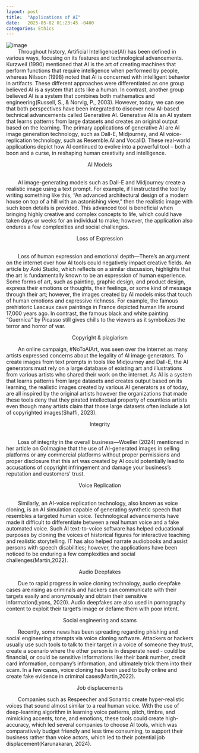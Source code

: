 ```yaml
---
layout: post
title:  "Applications of AI"
date:   2025-05-02 01:23:45 -0400
categories: Ethics
---
```


[application]: # 
![image](/it304teamsite/assets/images/intro2.png) <br />
&nbsp;&nbsp;&nbsp;&nbsp;&nbsp;&nbsp;&nbsp;&nbsp;Throughout history, Artificial Intelligence(AI) has been defined in various ways, focusing on its features and technological advancements. Kurzweil (1990) mentioned that AI is the art of creating machines that perform functions that require intelligence when performed by people, whereas Nilsson (1998) noted that AI is concerned with intelligent behavior in artifacts. These different approaches were differentiated as one group believed AI is a system that acts like a human. In contrast, another group believed AI is a system that combines both mathematics and engineering(Russell, S., & Norvig, P., 2003). However, today, we can see that both perspectives have been integrated to discover new AI-based technical advancements called Generative AI. Generative AI is an AI system that learns patterns from large datasets and creates an original output based on the learning. The primary applications of generative AI are AI image generation technology, such as Dall-E, Midjourney, and AI voice-replication technology, such as Resemble.AI and VocaliD. These real-world applications depict how AI continued to evolve into a powerful tool – both a boon and a curse, in reshaping human creativity and intelligence. 

<p align="center">AI Models</p>
<br />&nbsp;&nbsp;&nbsp;&nbsp;&nbsp;&nbsp;&nbsp;&nbsp;AI image-generating models such as Dall-E and Midjourney create a realistic image using a text prompt. For example, if I instructed the tool by writing something like this, “An advanced architectural design of a modern house on top of a hill with an astonishing view,” then the realistic image with such keen details is provided. This advanced tool is beneficial when bringing highly creative and complex concepts to life, which could have taken days or weeks for an individual to make; however, the application also endures a few complexities and social challenges.

<p align="center">Loss of Expression</p>
<br />&nbsp;&nbsp;&nbsp;&nbsp;&nbsp;&nbsp;&nbsp;&nbsp;Loss of human expression and emotional depth—There’s an argument on the internet over how AI tools could negatively impact creative fields. An article by Aoki Studio, which reflects on a similar discussion, highlights that the art is fundamentally known to be an expression of human experience. Some forms of art, such as painting, graphic design, and product design, express their emotions or thoughts, their feelings, or some kind of message through their art; however, the images created by AI models miss that touch of human emotions and expressive richness. For example, the famous prehistoric Lascaux cave paintings in France depicted human life around 17,000 years ago. In contrast, the famous black and white painting “Guernica” by Picasso still gives chills to the viewers as it symbolizes the terror and horror of war.


<p align="center">Copyright & plagiarism</p>
&nbsp;&nbsp;&nbsp;&nbsp;&nbsp;&nbsp;&nbsp;&nbsp;An online campaign, #NoToAIArt, was seen over the internet as many artists expressed concerns about the legality of AI image generators. To create images from text prompts in tools like Midjourney and Dall-E, the AI generators must rely on a large database of existing art and illustrations from various artists who shared their work on the internet. As AI is a system that learns patterns from large datasets and creates output based on its learning, the realistic images created by various AI generators as of today, are all inspired by the original artists however the organizations that made these tools deny that they pirated intellectual property of countless artists even though many artists claim that those large datasets often include a lot of copyrighted images(Shaffi, 2023).

<p align="center">Integrity</p>
<br />&nbsp;&nbsp;&nbsp;&nbsp;&nbsp;&nbsp;&nbsp;&nbsp;Loss of integrity in the overall business—Woeller (2024) mentioned in her article on GoImagine that the use of AI-generated images in selling platforms or any commercial platforms without proper permissions and proper disclosure that this art was created by AI could potentially lead to accusations of copyright infringement and damage your business’s reputation and customers' trust. 

<p align="center">Voice Replication</p>
<br />&nbsp;&nbsp;&nbsp;&nbsp;&nbsp;&nbsp;&nbsp;&nbsp;Similarly, an AI-voice replication technology, also known as voice cloning, is an AI simulation capable of generating synthetic speech that resembles a targeted human voice. Technological advancements have made it difficult to differentiate between a real human voice and a fake automated voice. Such AI text-to-voice software has helped educational purposes by cloning the voices of historical figures for interactive teaching and realistic storytelling. IT has also helped narrate audiobooks and assist persons with speech disabilities; however, the applications have been noticed to be enduring a few complexities and social challenges(Martin,2022).

<p align="center">Audio Deepfakes</p>
&nbsp;&nbsp;&nbsp;&nbsp;&nbsp;&nbsp;&nbsp;&nbsp;Due to rapid progress in voice cloning technology, audio deepfake cases are rising as criminals and hackers can communicate with their targets easily and anonymously and obtain their sensitive information(Lyons, 2020). Audio deepfakes are also used in pornography content to exploit their target’s image or defame them with poor intent. 

<p align="center">Social engineering and scams</p>
&nbsp;&nbsp;&nbsp;&nbsp;&nbsp;&nbsp;&nbsp;&nbsp;Recently, some news has been spreading regarding phishing and social engineering attempts via voice cloning software. Attackers or hackers usually use such tools to talk to their target in a voice of someone they trust, create a scenario where the other person is in desperate need - could be financial, or could be sensitive informations like their bank number, credit card information, company’s information, and ultimately trick them into their scam. In a few cases, voice cloning has been used to bully online and create fake evidence in criminal cases(Martin,2022).

<p align="center">Job displacements</p>
&nbsp;&nbsp;&nbsp;&nbsp;&nbsp;&nbsp;&nbsp;&nbsp;Companies such as Respeecher and Sonantic create hyper-realistic voices that sound almost similar to a real human voice. With the use of deep-learning algorithm in learning voice patterns, pitch, timbre, and mimicking accents, tone, and emotions, these tools could create high-accuracy, which led several companies to choose AI tools, which was comparatively budget friendly and less time consuming, to support their business rather than voice actors, which led to their potential job displacement(Karunakaran, 2024).



